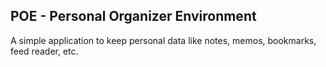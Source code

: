 POE - Personal Organizer Environment
------------------------------------

A simple application to keep personal data like notes, memos, bookmarks, feed reader, etc.